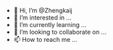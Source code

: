 - 👋 Hi, I’m @Zhengkaij
- 👀 I’m interested in ...
- 🌱 I’m currently learning ...
- 💞️ I’m looking to collaborate on ...
- 📫 How to reach me ...

<!---
Zhengkaij/Zhengkaij is a ✨ special ✨ repository because its `README.md` (this file) appears on your GitHub profile.
You can click the Preview link to take a look at your changes.
--->
